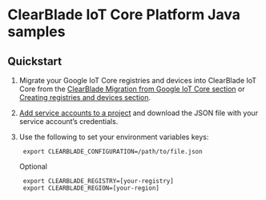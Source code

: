 # ClearBlade IoT Core Platform Java samples

## Quickstart

1. Migrate your Google IoT Core registries and devices into ClearBlade IoT Core from the [ClearBlade Migration from Google IoT Core section](https://clearblade.atlassian.net/wiki/spaces/IC/pages/2202664969/Migration+from+Google+IoT+Core) or
 [Creating registries and devices section](https://clearblade.atlassian.net/wiki/spaces/IC/pages/2202206388/Creating+registries+and+devices).

2. [Add service accounts to a project](https://clearblade.atlassian.net/wiki/spaces/IC/pages/2240675843/Add+service+accounts+to+a+project) and download the JSON file with your service
   account’s credentials.

3. Use the following to set your environment variables keys:

   ```
    export CLEARBLADE_CONFIGURATION=/path/to/file.json

   ```

   Optional

   ```
    export CLEARBLADE_REGISTRY=[your-registry]
    export CLEARBLADE_REGION=[your-region]
   ```
